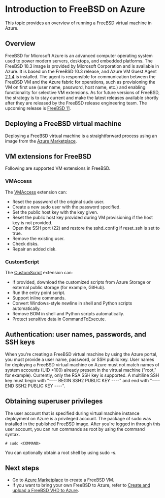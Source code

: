 <properties
   pageTitle="Introduction to FreeBSD on Azure | Microsoft Azure"
   description="Learn about using FreeBSD virtual machines on Azure"
   services="virtual-machines-linux"
   documentationCenter=""
   authors="KylieLiang"
   manager="timlt"
   editor=""
   tags="azure-service-management"/>

<tags
   ms.service="virtual-machines-linux"
   ms.devlang="na"
   ms.topic="article"
   ms.tgt_pltfrm="vm-linux"
   ms.workload="infrastructure-services"
   ms.date="08/27/2016"
   ms.author="kyliel"/>

# Introduction to FreeBSD on Azure
This topic provides an overview of running a FreeBSD virtual machine in Azure.

## Overview
FreeBSD for Microsoft Azure is an advanced computer operating system used to power modern servers, desktops, and embedded platforms. The FreeBSD 10.3 image is provided by Microsoft Corporation and is available in Azure. It is based on the FreeBSD 10.3 release, and Azure VM Guest Agent [2.1.4](https://github.com/Azure/WALinuxAgent/releases/tag/v2.1.4) is installed. The agent is responsible for communication between the FreeBSD VM and the Azure fabric for operations, such as provisioning the VM on first use (user name, password, host name, etc.) and enabling functionality for selective VM extensions.
As for future versions of FreeBSD, the strategy is to stay current and make the latest releases available shortly after they are released by the FreeBSD release engineering team. The upcoming release is [FreeBSD 11](https://www.freebsd.org/releases/11.0R/schedule.html).

## Deploying a FreeBSD virtual machine
Deploying a FreeBSD virtual machine is a straightforward process using an image from the [Azure Marketplace](https://azure.microsoft.com/marketplace/partners/microsoft/freebsd103/).

## VM extensions for FreeBSD
Following are supported VM extensions in FreeBSD.

### VMAccess

The [VMAccess](https://github.com/Azure/azure-linux-extensions/tree/master/VMAccess) extension can:

- Reset the password of the original sudo user.
- Create a new sudo user with the password specified.
- Set the public host key with the key given.
- Reset the public host key provided during VM provisioning if the host key is not provided.
- Open the SSH port (22) and restore the sshd_config if reset_ssh is set to true.
- Remove the existing user.
- Check disks.
- Repair an added disk.

### CustomScript

The [CustomScript](https://github.com/Azure/azure-linux-extensions/tree/master/CustomScript) extension can:

- If provided, download the customized scripts from Azure Storage or external public storage (for example, GitHub).
- Run the entry point script.
- Support inline commands.
- Convert Windows-style newline in shell and Python scripts automatically.
- Remove BOM in shell and Python scripts automatically.
- Protect sensitive data in CommandToExecute.

## Authentication: user names, passwords, and SSH keys
When you're creating a FreeBSD virtual machine by using the Azure portal, you must provide a user name, password, or SSH public key.
User names for deploying a FreeBSD virtual machine on Azure must not match names of system accounts (UID <100) already present in the virtual machine ("root," for example).
Currently, only the RSA SSH key is supported. A multiline SSH key must begin with "---- BEGIN SSH2 PUBLIC KEY
----" and end with "---- END SSH2 PUBLIC KEY ----".

## Obtaining superuser privileges
The user account that is specified during virtual machine instance deployment on Azure is a privileged account. The package of sudo was installed in the published FreeBSD image.
After you're logged in through this user account, you can run commands as root by using the command syntax.

    # sudo <COMMAND>

You can optionally obtain a root shell by using sudo -s.

## Next steps
- Go to [Azure Marketplace](https://azure.microsoft.com/marketplace/partners/microsoft/freebsd103/) to create a FreeBSD VM.
- If you want to bring your own FreeBSD to Azure, refer to [Create and upload a FreeBSD VHD to Azure](../virtual-machines-linux-classic-freebsd-create-upload-vhd.md).
